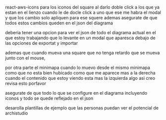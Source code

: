 react-aws-icons para los iconos del square
al darlo doble click a los que ya estan en el lienzo cuando le de docle click a uno que ese me habra el modal y que los cambio solo apliquen para ese squere ademas asegurate de que todos estos cambios queden en el json del diagrama

deberia tener una opcion para ver el json de todo el diagrama actual en el que estoy trabajando que lo levante en un modal que aparesca debajo de las opciones de exportat y importar

ademas que cuando mueva una square que no tenga retardo que se mueva junto con el mouse, 

por otra parte el minimapa cuando lo muevo desde el mismo minimapa como que no esta bien hubicado como que me aparece mas a la derecha cuando el contenido que estoy viendo esta mas la izquierda algo asi creo revisa esto porfavor


asegurate de que todo lo que se configure en el diagrama incluyendo iconos y todo se quede reflejado en el json 


desarolla plantillas de ejemplo que las personas puedan ver el potencial de archistudio
